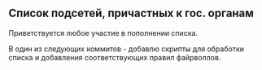 ## Список подсетей, причастных к гос. органам ##
Приветствуется любое участие в пополнении списка.

В один из следующих коммитов - добавлю скрипты для обработки списка и добавления соответствующих правил файрволлов.
